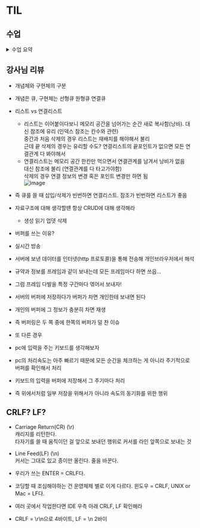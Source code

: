 # TIL

## 수업
<details>
<summary> 수업 요약 </summary>

## 선형 큐
- 스택과 마찬가지로 삽입 삭제의 위치가 제한적인 자료구조

- FIFO(First In First Out) 선입선출구조

- Front 머리 Rear 꼬리, enQueue 삽입 deQueue 삭제
(push pop은 스택에 쓰자)

- isEmpty() 공백인가? 공백이면 꺼내지 말기    
isFull() 포화인가? 포화면 넣지 말기
Qpee() front에서 삭제 없이 확인하기

- 우리는 큐를 만들고 front = rear = -1 인덱스 정의    
 삽입하면 rear 1개 증가하고 거기에 저장시키기  
 삭제하면 front 1개 증가시키고 거기 있는 거 빼내기.     

- front == rear면 비어있다    
 front == rear == -1이면 초기상태     
 rear == n-1이면 포화상태

## 원형 큐
- 선형 큐의 경우 배열의 앞에 활용할 공간이 있어도 포화로 잘못 인식할 수 있다.   
 해결하려고 매 연산마다 배열의 앞으로 모두 이동시킨다면 효율이 급격히 떨어짐

- 그래서 원형처럼 다루는 큐처럼 다루는 방법으로 해결

- 초기상태 공백 - front = rear = 0

- index가 순환해야함. n-1 가리킨 후 그 다음 배열의 처음으로 0으로 와야한다 - 나머지 연산!

- 즉 삽입/삭제 위치가 +1이 아니라 +1한 것을 n으로 나눈 나머지

- front == rear : 공백상태  
(rear+1)%n == front : 포화상태, 삽입할 다음 rear 위치 == front

## 연결 큐

- 단순 연결 리스트(Linked List)
  - 큐의 원소 : 단순 연결 리스트의 노드
  - 큐의 원소 순서 : 노드의 연결 순서. 링크로 연결되어 있음
  - front : 첫 번째 노드 링크
  - rear : 마지막 노드 링크

- 상태 표현
  - 초기 상태 : front = rear = null
  - 공백 상태 : front = rear = null

- 가리키는 레퍼런스를 표현?
https://wikidocs.net/224937

- 삽입 삭제가 편하다

## Priority Queue 우선순위 큐

- 특성
    - 우선 순위를 가진 항목들을 저장하는 큐
    - FIFO 순서가 아니라 우선순위가 높은 순서대로 먼저 나간다

- 우선순위 큐의 적용 분야
    - 시뮬레이션
    - 네트워크 트래픽
    - 운영체제의 테스크 스케줄링

- 배열을 이용해 구현한다면 원소 삽입 과정에 우선순위 비교해 삽입하는 구조. 문제는 이에 소요되는 시간 메모리 낭비가 큼

## Buffer 버퍼
- 데이터를 전송하는 동안 그 데이터를 일시적으로 보관하는 메모리 영역
- 버퍼링 : 버퍼를 활용하는 방식 혹은 버퍼를 채우는 동작

- 자료구조
    - 일반적으로 입출력 및 네트워크와 관련된 기능에서 활용
    - 순서대로 입/출/전달 해야하므로 FIFO의 큐를 활용한다.

- sys.stdin = open('input.txt', 'r') 를 해석하면 keyboard의 버퍼에서 받아오는 콘솔 입력을 standard in으로 바꿔버리는 것

  
</details>

## 강사님 리뷰

- 개념체와 구현체의 구분
- 개념은 큐, 구현체는 선형큐 원형큐 연결큐
- 리스트 vs 연결리스트
  - 리스트는 이어붙이다보니 메모리 공간을 넘어가는 순간 새로 복사함(낭비). 
    대신 참조에 유리 (인덱스 참조는 칸수와 관련)  
    중간과 처음 삭제의 경우 리스트는 재배치를 해야해서 불리  
    근데 끝 삭제의 경우는 유리할 수도? 연결리스트의 끝포인트가 없으면 모든 연결관계 다 봐야해서
  - 연결리스트는 메모리 공간 한칸만 먹으면서 연결관계를 남겨서 낭비가 없음  
    대신 참조에 불리 (연결관계를 다 타고가야함)  
    삭제의 경우 연결 정보의 변경 혹은 포인트 변경만 하면 됨  
    ![image](https://github.com/user-attachments/assets/fff55119-1e17-45a4-865a-e01063cfd196)

- 즉 큐를 쓸 때 삽입/삭제가 빈번하면 연결리스트. 참조가 빈번하면 리스트가 좋음

- 자료구조에 대해 생각할떈 항상 CRUD에 대해 생각해라
  - 생성 읽기 업뎃 삭제

- 버퍼를 쓰는 이유?
 - 실시간 방송 
  - 서버에 보낸 데이터를 인터넷(http 프로토콜)을 통해 전송해 개인브라우저에서 해석
  - 규약과 정보를 프레임과 같이 보내는데 모든 프레임마다 하면 쓰읍...
  - 그럼 프레임 다발을 특정 구간마다 엮어서 보내자!
  - 서버의 버퍼에 저장하다가 버퍼가 차면 개인한테 보내면 된다
  - 개인의 버퍼에 그 정보가 충분히 차면 재생
  - 즉 버퍼링은 두 쪽 중에 한쪽의 버퍼가 덜 찬 이슈
 - 또 다른 경우
  - pc에 입력을 주는 키보드를 생각해보자
  - pc의 처리속도는 아주 빠르기 때문에 모든 순간을 체크하는 게 아니라 주기적으로 버퍼를 확인해서 처리
  - 키보드의 입력을 버퍼에 저장해서 그 주기마다 처리
  - 즉 위에서처럼 일부 저장을 위해서가 아니라 속도의 동기화를 위한 행위



## CRLF? LF?
- Carriage Return(CR) (\r)  
  캐리지를 리턴한다.  
  타자기를 쓸 때 움직이던 걸 앞으로 보내던 행위로 커서를 라인 앞쪽으로 보내는 것

- Line Feed(LF) (\n)  
  커서는 그대로 있고 종이만 올린다. 줄을 바꾼다.

- 우리가 쓰는 ENTER = CRLF다.
- 코딩할 때 조심해야하는 건 운영체제 별로 이게 다르다. 윈도우 = CRLF, UNIX or Mac = LF다.
- 여러 곳에서 작업한다면 IDE 우측 아래 CRLF, LF 확인해라
- CRLF = \r\n으로 4바이트, LF = \n 2바이
